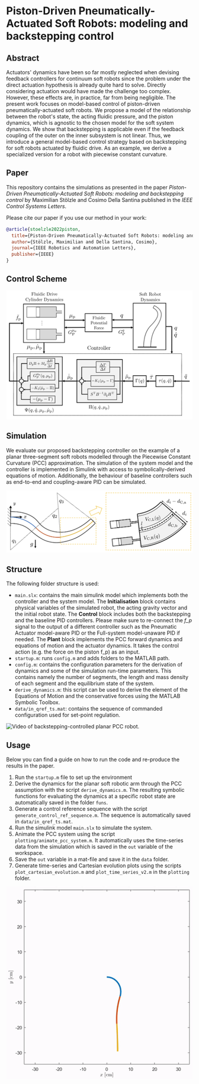 # Piston-Driven Pneumatically-Actuated Soft Robots: modeling and backstepping control

## Abstract
Actuators' dynamics have been so far mostly neglected when devising feedback controllers for continuum soft robots since the problem under the direct actuation hypothesis is already quite hard to solve. Directly considering actuation would have made the challenge too complex. However, these effects are, in practice, far from being negligible. The present work focuses on model-based control of piston-driven pneumatically-actuated soft robots. We propose a model of the relationship between the robot's state, the acting fluidic pressure, and the piston dynamics, which is agnostic to the chosen model for the soft system dynamics. We show that backstepping is applicable even if the feedback coupling of the outer on the inner subsystem is not linear. Thus, we introduce a general model-based control strategy based on backstepping for soft robots actuated by fluidic drive. As an example, we derive a specialized version for a robot with piecewise constant curvature.

## Paper
This repository contains the simulations as presented in the paper _Piston-Driven Pneumatically-Actuated Soft Robots: modeling and backstepping control_ by Maximilian Stölzle and Cosimo Della Santina published in the _IEEE Control Systems Letters_.

Please cite our paper if you use our method in your work:
```bibtex
@article{stoelzle2022piston,
  title={Piston-Driven Pneumatically-Actuated Soft Robots: modeling and backstepping control},
  author={Stölzle, Maximilian and Della Santina, Cosimo},
  journal={IEEE Robotics and Automation Letters},
  publisher={IEEE}
}
```

## Control Scheme
![Schematic block diagram of the proposed nonlinear backstep- ping controller for a pneumatically-actuated soft robot. The approach considers both the fluidic drive cylinder and the soft system dynamics. It is agnostic to the chosen soft system controller in configuration-space.](figures/backstepping_graphics_control_scheme_v3_cropped.png)

## Simulation
We evaluate our proposed backstepping controller on the example of a planar three-segment soft robots modelled through the Piecewise Constant Curvature (PCC) approximation. The simulation of the system model and the controller is implemented in Simulink with access to symbolically-derived equations of motion. Additionally, the behaviour of baseline controllers such as end-to-end and coupling-aware PID can be simulated.

![Shape regulation under PCC approximation - Left: A planar soft robot consisting of three segments each modelled to have constant curvature Right: Model parameters for fluidic volume in soft segment chambers. Each chamber is actuated independently by a fluidic drive cylinder connected through tubing.](figures/backstepping_graphics_pcc_case_overview_v4_cropped.png)

## Structure
The following folder structure is used:
- `main.slx`: contains the main simulink model which implements both the controller and the system model. The **Initialisation** block contains physical variables of the simulated robot, the acting gravity vector and the initial robot state. The **Control** block includes both the backstepping and the baseline PID controllers. Please make sure to re-connect the _f_p_ signal to the output of a different controller such as the Pneumatic Actuator model-aware PID or the Full-system model-unaware PID if needed. The **Plant** block implements the PCC forward dynamics and equations of motion and the actuator dynamics. It takes the control action (e.g. the force on the piston f_p) as an input.
- `startup.m`: runs `config.m` and adds folders to the MATLAB path.
- `config.m`: contains the configuration parameters for the derivation of dynamics and some of the simulation run-time parameters. This contains namely the number of segments, the length and mass density of each segment and the equilibrium state of the system.
- `derive_dynamics.m`: this script can be used to derive the element of the Equations of Motion and the conservative forces using the MATLAB Symbolic Toolbox.
- `data/in_qref_ts.mat`: contains the sequence of commanded configuration used for set-point regulation.

![Video of backstepping-controlled planar PCC robot.]()

## Usage
Below you can find a guide on how to run the code and re-produce the results in the paper.
1. Run the `startup.m` file to set up the environment
2. Derive the dynamics for the planar soft robotic arm through the PCC assumption with the script `derive_dynamics.m`. The resulting symbolic functions for evaluating the dynamics at a specific robot state are automatically saved in the folder `funs`.
3. Generate a control reference sequence with the script `generate_control_ref_sequence.m`. The sequence is automatically saved in `data/in_qref_ts.mat`.
4. Run the simulink model `main.slx` to simulate the system.
5. Animate the PCC system using the script `plotting/animate_pcc_system.m`. It automatically uses the time-series data from the simulation which is saved in the `out` variable of the workspace.
6. Save the `out` variable in a mat-file and save it in the `data` folder.
7. Generate time-series and Cartesian evolution plots using the scripts `plot_cartesian_evolution.m` and `plot_time_series_v2.m` in the `plotting` folder.

<p align="center">
  <img src="videos/cartesian_evolution_animation_backstepping.gif" />
</p>
